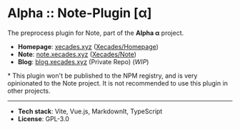 # Alpha :: Note-Plugin \[α\]

The preprocess plugin for Note, part of the **Alpha α** project.

 - **Homepage**: [xecades.xyz](https://xecades.xyz/) ([Xecades/Homepage](https://github.com/Xecades/Homepage))
 - **Note**: [note.xecades.xyz](https://note.xecades.xyz/) ([Xecades/Note](https://github.com/Xecades/Note))
 - **Blog**: [blog.xecades.xyz](https://blog.xecades.xyz/) (Private Repo) (*WIP*)

\* This plugin won't be published to the NPM registry, and is very opinionated to the Note project. It is not recommended to use this plugin in other projects.

---

 - **Tech stack**: Vite, Vue.js, MarkdownIt, TypeScript
 - **License**: GPL-3.0
